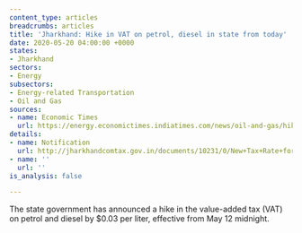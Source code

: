 ```yaml
---
content_type: articles
breadcrumbs: articles
title: 'Jharkhand: Hike in VAT on petrol, diesel in state from today'
date: 2020-05-20 04:00:00 +0000
states:
- Jharkhand
sectors:
- Energy
subsectors:
- Energy-related Transportation
- Oil and Gas
sources:
- name: Economic Times
  url: https://energy.economictimes.indiatimes.com/news/oil-and-gas/hike-in-vat-on-petrol-diesel-in-state-from-today/75712785
details:
- name: Notification
  url: http://jharkhandcomtax.gov.in/documents/10231/0/New+Tax+Rate+for+Diesel+and+Petrol/061b3be7-c21b-489a-83dd-e1101e9bd211
- name: ''
  url: ''
is_analysis: false

---
```

The state government has announced a hike in the value-added tax (VAT) on petrol and diesel by $0.03 per liter, effective from May 12 midnight.